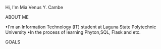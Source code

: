Hi, I'm Mia Venus Y. Cambe

ABOUT ME

•I'm an Information Technology (IT) student at Laguna State Polytechnic University
•In the process of learning Phyton,SQL, Flask and etc.

GOALS
